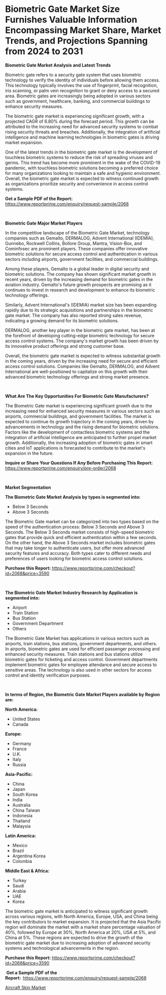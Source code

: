 <p><h1>Biometric Gate Market Size Furnishes Valuable Information Encompassing Market Share, Market Trends, and Projections Spanning from 2024 to 2031</h1></p><p><strong>Biometric Gate Market Analysis and Latest Trends</strong></p>
<p><p>Biometric gate refers to a security gate system that uses biometric technology to verify the identity of individuals before allowing them access. This technology typically involves the use of fingerprint, facial recognition, iris scanning, or palm vein recognition to grant or deny access to a secured area. Biometric gates are increasingly being adopted in various sectors such as government, healthcare, banking, and commercial buildings to enhance security measures.</p><p>The biometric gate market is experiencing significant growth, with a projected CAGR of 6.80% during the forecast period. This growth can be attributed to the increasing need for advanced security systems to combat rising security threats and breaches. Additionally, the integration of artificial intelligence and machine learning technologies in biometric gates is driving market expansion.</p><p>One of the latest trends in the biometric gate market is the development of touchless biometric systems to reduce the risk of spreading viruses and germs. This trend has become more prominent in the wake of the COVID-19 pandemic, with touchless biometric solutions becoming a preferred choice for many organizations looking to maintain a safe and hygienic environment. Overall, the biometric gate market is expected to witness continued growth as organizations prioritize security and convenience in access control systems.</p></p>
<p><strong>Get a Sample PDF of the Report:&nbsp;</strong> <a href="https://www.reportprime.com/enquiry/request-sample/2068">https://www.reportprime.com/enquiry/request-sample/2068</a></p>
<p>&nbsp;</p>
<p><strong>Biometric Gate Major Market Players</strong></p>
<p><p>In the competitive landscape of the Biometric Gate Market, technology companies such as Gemalto, DERMALOG, Advent International (IDEMIA), Gunnebo, Rockwell Collins, Bollore Group, Mantra, Vision-Box, and Cominfosec are prominent players. These companies offer innovative biometric solutions for secure access control and authentication in various sectors including airports, government facilities, and commercial buildings.</p><p>Among these players, Gemalto is a global leader in digital security and biometric solutions. The company has shown significant market growth in recent years, driven by the increasing demand for biometric gates in the aviation industry. Gemalto's future growth prospects are promising as it continues to invest in research and development to enhance its biometric technology offerings.</p><p>Similarly, Advent International's (IDEMIA) market size has been expanding rapidly due to its strategic acquisitions and partnerships in the biometric gate market. The company has also reported strong sales revenue, indicating a growing demand for its biometric solutions.</p><p>DERMALOG, another key player in the biometric gate market, has been at the forefront of developing cutting-edge biometric technology for secure access control systems. The company's market growth has been driven by its innovative product offerings and strong customer base.</p><p>Overall, the biometric gate market is expected to witness substantial growth in the coming years, driven by the increasing need for secure and efficient access control solutions. Companies like Gemalto, DERMALOG, and Advent International are well-positioned to capitalize on this growth with their advanced biometric technology offerings and strong market presence.</p></p>
<p>&nbsp;</p>
<p><strong>What Are The Key Opportunities For Biometric Gate Manufacturers?</strong></p>
<p><p>The Biometric Gate market is experiencing significant growth due to the increasing need for enhanced security measures in various sectors such as airports, commercial buildings, and government facilities. The market is expected to continue its growth trajectory in the coming years, driven by advancements in technology and the rising demand for biometric solutions. Factors like the development of contactless biometric systems and the integration of artificial intelligence are anticipated to further propel market growth. Additionally, the increasing adoption of biometric gates in smart cities and IoT applications is forecasted to contribute to the market's expansion in the future.</p></p>
<p><strong>Inquire or Share Your Questions If Any Before Purchasing This Report:</strong> <a href="https://www.reportprime.com/enquiry/pre-order/2068">https://www.reportprime.com/enquiry/pre-order/2068</a></p>
<p>&nbsp;</p>
<p><strong>Market Segmentation</strong></p>
<p><strong>The Biometric Gate Market Analysis by types is segmented into:</strong></p>
<p><ul><li>Below 3 Seconds</li><li>Above 3 Seconds</li></ul></p>
<p><p>The Biometric Gate market can be categorized into two types based on the speed of the authentication process: Below 3 Seconds and Above 3 Seconds. The Below 3 Seconds market consists of high-speed biometric gates that provide quick and efficient authentication within a few seconds. On the other hand, the Above 3 Seconds market includes biometric gates that may take longer to authenticate users, but offer more advanced security features and accuracy. Both types cater to different needs and preferences of users looking for biometric access control solutions.</p></p>
<p><strong>Purchase this Report:&nbsp;</strong><a href="https://www.reportprime.com/checkout?id=2068&price=3590">https://www.reportprime.com/checkout?id=2068&price=3590</a></p>
<p>&nbsp;</p>
<p><strong>The Biometric Gate Market Industry Research by Application is segmented into:</strong></p>
<p><ul><li>Airport</li><li>Train Station</li><li>Bus Station</li><li>Government Department</li><li>Others</li></ul></p>
<p><p>The Biometric Gate Market has applications in various sectors such as airports, train stations, bus stations, government departments, and others. In airports, biometric gates are used for efficient passenger processing and enhanced security measures. Train stations and bus stations utilize biometric gates for ticketing and access control. Government departments implement biometric gates for employee attendance and secure access to sensitive areas. The technology is also used in other sectors for access control and identity verification purposes.</p></p>
<p>&nbsp;</p>
<p><strong>In terms of Region, the Biometric Gate Market Players available by Region are:</strong></p>
<p>
    <p> <strong> North America: </strong>
        <ul>
            <li>United States</li>
            <li>Canada</li>
        </ul>
        </p> 
    <p> <strong> Europe: </strong>
        <ul>
            <li>Germany</li>
            <li>France</li>
            <li>U.K.</li>
            <li>Italy</li>
            <li>Russia</li>
        </ul>
        </p> 
    <p> <strong> Asia-Pacific: </strong>
        <ul>
            <li>China</li>
            <li>Japan</li>
            <li>South Korea</li>
            <li>India</li>
            <li>Australia</li>
            <li>China Taiwan</li>
            <li>Indonesia</li>
            <li>Thailand</li>
            <li>Malaysia</li>
        </ul>
        </p> 
    <p> <strong> Latin America: </strong>
        <ul>
            <li>Mexico</li>
            <li>Brazil</li>
            <li>Argentina Korea</li>
            <li>Colombia</li>
        </ul>
        </p> 
    <p> <strong> Middle East & Africa: </strong>
        <ul>
            <li>Turkey</li>
            <li>Saudi</li>
            <li>Arabia</li>
            <li>UAE</li>
            <li>Korea</li>
        </ul>
    </p>
    </p>
<p><p>The biometric gate market is anticipated to witness significant growth across various regions, with North America, Europe, USA, and China being the key contributors to market expansion. It is projected that the Asia Pacific region will dominate the market with a market share percentage valuation of 40%, followed by Europe at 30%, North America at 20%, USA at 5%, and China at 5%. These regions are expected to drive the growth of the biometric gate market due to increasing adoption of advanced security systems and technological advancements in the region.</p></p>
<p><strong>Purchase this Report: </strong><a href="https://www.reportprime.com/checkout?id=2068&price=3590">https://www.reportprime.com/checkout?id=2068&price=3590</a></p>
<p>&nbsp;<strong>Get a Sample PDF of the Report:&nbsp;&nbsp;</strong><a href="https://www.reportprime.com/enquiry/request-sample/2068">https://www.reportprime.com/enquiry/request-sample/2068</a></p>
<p><strong></strong></p>
<p><p><a href="https://meowing-lemming-dd3.notion.site/Aircraft-Skin-Market-Centers-on-Aspects-such-as-Market-Growth-Market-Share-Market-Opportunity-and-95518722cd0249cab6f3d2a5900256b2">Aircraft Skin Market</a></p></p>